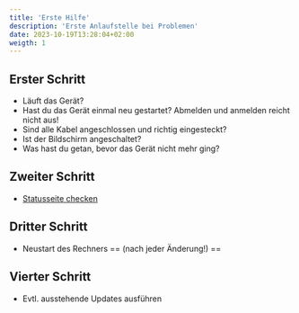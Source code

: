 ```yaml
---
title: 'Erste Hilfe'
description: 'Erste Anlaufstelle bei Problemen'
date: 2023-10-19T13:28:04+02:00
weigth: 1
---
```


## Erster Schritt

- Läuft das Gerät?
- Hast du das Gerät einmal neu gestartet? Abmelden und anmelden reicht nicht
  aus!
- Sind alle Kabel angeschlossen und richtig eingesteckt?
- Ist der Bildschirm angeschaltet?
- Was hast du getan, bevor das Gerät nicht mehr ging?

## Zweiter Schritt

- [Statusseite checken](https://status.zyria.com/status/index)

## Dritter Schritt

- Neustart des Rechners == (nach jeder Änderung!) ==

## Vierter Schritt

- Evtl. ausstehende Updates ausführen
